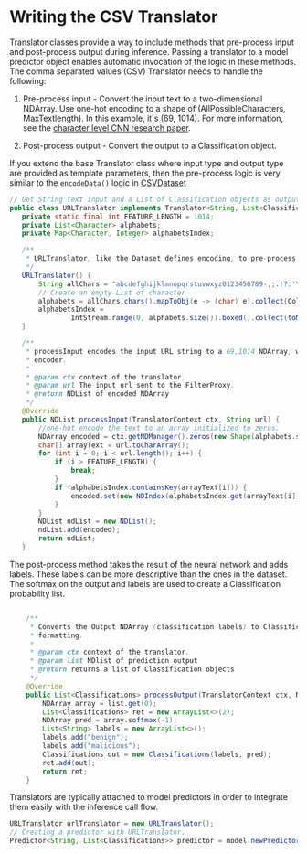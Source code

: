 # Writing the CSV Translator

Translator classes provide a way to include methods that pre-process input and post-process output during inference. Passing a translator to a model predictor object enables automatic invocation of the logic in these methods.
The comma separated values (CSV) Translator needs to handle the following:

   1. Pre-process input - Convert the input text to a two-dimensional NDArray. Use one-hot encoding to a shape of (AllPossibleCharacters, MaxTextlength). In this example, it's (69, 1014). For more information, see the [character level CNN research paper](https://arxiv.org/abs/1509.01626).
   
   2. Post-process output - Convert the output to a Classification object.
   
   
 If you extend the base Translator class where input type and output type are provided as template parameters, then the pre-process logic is very similar to the ```encodeData()``` logic in [CSVDataset](dataset_creation.md)
 
 ```java
// Get String text input and a List of Classification objects as output, for the URL translator
public class URLTranslator implements Translator<String, List<Classifications>> {
    private static final int FEATURE_LENGTH = 1014;
    private List<Character> alphabets;
    private Map<Character, Integer> alphabetsIndex;

    /**
     * URLTranslator, like the Dataset defines encoding, to pre-process incoming inference requests
     */
    URLTranslator() {
        String allChars = "abcdefghijklmnopqrstuvwxyz0123456789-,;.!?:'\"/\\|_@#$%^&*~`+ =<>()[]{}";
        // Create an empty List of character
        alphabets = allChars.chars().mapToObj(e -> (char) e).collect(Collectors.toList());
        alphabetsIndex =
                IntStream.range(0, alphabets.size()).boxed().collect(toMap(alphabets::get, i -> i));
    }

    /**
     * processInput encodes the input URL string to a 69,1014 NDArray, works like Training data
     * encoder.
     *
     * @param ctx context of the translator.
     * @param url The input url sent to the FilterProxy.
     * @return NDList of encoded NDArray
     */
    @Override
    public NDList processInput(TranslatorContext ctx, String url) {
        //one-hot encode the text to an array initialized to zeros.
        NDArray encoded = ctx.getNDManager().zeros(new Shape(alphabets.size(), FEATURE_LENGTH));
        char[] arrayText = url.toCharArray();
        for (int i = 0; i < url.length(); i++) {
            if (i > FEATURE_LENGTH) {
                break;
            }
            if (alphabetsIndex.containsKey(arrayText[i])) {
                encoded.set(new NDIndex(alphabetsIndex.get(arrayText[i]), i), 1);
            }
        }
        NDList ndList = new NDList();
        ndList.add(encoded);
        return ndList;
    }
```

The post-process method takes the result of the neural network and adds labels. These labels can be more descriptive than the ones in the dataset. The softmax on the output and labels are used to create a Classification probability list.

```java

    /**
     * Converts the Output NDArray (classification labels) to Classification objects for easy
     * formatting.
     *
     * @param ctx context of the translator.
     * @param list NDlist of prediction output
     * @return returns a list of Classification objects
     */
    @Override
    public List<Classifications> processOutput(TranslatorContext ctx, NDList list) {
        NDArray array = list.get(0);
        List<Classifications> ret = new ArrayList<>(2);
        NDArray pred = array.softmax(-1);
        List<String> labels = new ArrayList<>();
        labels.add("benign");
        labels.add("malicious");
        Classifications out = new Classifications(labels, pred);
        ret.add(out);
        return ret;
    }
```

Translators are typically attached to model predictors in order to integrate them easily with the inference call flow.

```java
URLTranslator urlTranslator = new URLTranslator(); 
// Creating a predictor with URLTranslator.
Predictor<String, List<Classifications>> predictor = model.newPredictor(urlTranslator);
```
